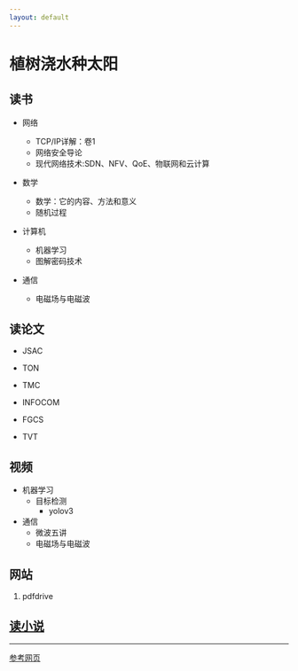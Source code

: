 ```yaml
---
layout: default
---
```

# 植树浇水种太阳

## 读书
- 网络
	* TCP/IP详解：卷1
	* 网络安全导论
	* 现代网络技术:SDN、NFV、QoE、物联网和云计算

- 数学
	* 数学：它的内容、方法和意义
	* 随机过程

- 计算机
	* 机器学习
	* 图解密码技术


- 通信
	* 电磁场与电磁波

## 读论文
* JSAC
* TON
* TMC
* INFOCOM

* FGCS
* TVT

## 视频
- 机器学习
	- 目标检测
		- yolov3
- 通信
	* 微波五讲
	* 电磁场与电磁波

## 网站
1. pdfdrive

## [读小说](./links/novel.html)

* * *

[参考网页](./links/example.html)

